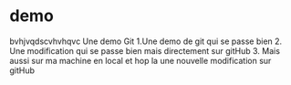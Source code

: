 # demo
bvhjvqdscvhvhqvc
Une demo Git
1.Une demo de git qui se passe bien
2. Une modification qui se passe bien mais directement sur gitHub
3. Mais aussi sur ma machine en local
et hop la une nouvelle modification sur gitHub
